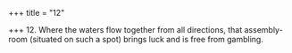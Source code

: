+++
title = "12"

+++
12. Where the waters flow together from all directions, that assembly-room (situated on such a spot) brings luck and is free from gambling.



